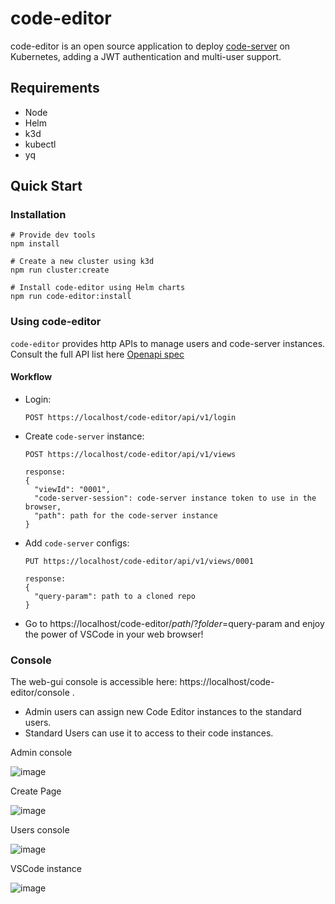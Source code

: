 # code-editor
code-editor is an open source application to deploy [code-server](https://github.com/coder/code-server) on Kubernetes, adding a JWT authentication and multi-user support.

## Requirements

- Node
- Helm
- k3d
- kubectl
- yq

## Quick Start

### Installation
  
    # Provide dev tools
    npm install

    # Create a new cluster using k3d
    npm run cluster:create

    # Install code-editor using Helm charts
    npm run code-editor:install

### Using code-editor

  `code-editor` provides http APIs to manage users and code-server instances. Consult the full API list here [Openapi spec](https://github.com/torchiaf/code-editor/blob/main/docs/openapi.yaml)

#### Workflow
  
- Login:
  ```
  POST https://localhost/code-editor/api/v1/login
  ```
- Create `code-server` instance:
  ```
  POST https://localhost/code-editor/api/v1/views

  response:
  {
    "viewId": "0001",
    "code-server-session": code-server instance token to use in the browser,
    "path": path for the code-server instance
  }
  ```
- Add `code-server` configs:
  ```
  PUT https://localhost/code-editor/api/v1/views/0001

  response:
  {
    "query-param": path to a cloned repo
  }
  ```

- Go to https://localhost/code-editor/$path/?folder=$query-param and enjoy the power of VSCode in your web browser!

### Console

  The web-gui console is accessible here: https://localhost/code-editor/console .
  - Admin users can assign new Code Editor instances to the standard users.
  - Standard Users can use it to access to their code instances.

  Admin console

  ![image](https://github.com/torchiaf/code-editor/assets/26394656/eb47d9ef-2db0-4d31-8805-8aa4cb8f830d)

  Create Page

  ![image](https://github.com/torchiaf/code-editor/assets/26394656/b961412a-776e-4ba1-ab71-389e5d098e36)

  Users console

  ![image](https://github.com/torchiaf/code-editor/assets/26394656/f976d149-573f-4b22-bde8-5263b29fef63)

  VSCode instance
  
  ![image](https://github.com/torchiaf/code-editor/assets/26394656/4b36a843-2253-4af3-8a66-69783277a3a3)






